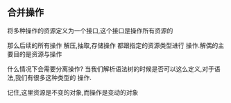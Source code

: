 ## 合并操作
将多种操作的资源定义为一个接口,这个接口是操作所有资源的

那么后续的所有操作 解压,抽取,存储操作 都跟指定的资源类型进行
操作.解偶的主要目的是资源与操作

什么情况下会需要分离操作?
当我们解析语法树的时候是否可以这么定义,对于语法,我们有很多这种类型的
操作.


记住,这里资源是不变的对象,而操作是变动的对象